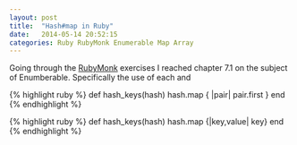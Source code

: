 ```yaml
---
layout: post
title:  "Hash#map in Ruby"
date:   2014-05-14 20:52:15
categories: Ruby RubyMonk Enumerable Map Array
---
```


Going through the [RubyMonk] exercises I reached chapter 7.1 on the subject of
Enumberable. Specifically the use of each and

{% highlight ruby %}
def hash_keys(hash)
    hash.map { |pair| pair.first }
end
{% endhighlight %}

{% highlight ruby %}
def hash_keys(hash)
    hash.map {|key,value| key}
end
{% endhighlight %}


[RubyMonk]: https://rubymonk.com/
[RMHashMap]: https://rubymonk.com/learning/books/4-ruby-primer-ascent/chapters/44-collections/lessons/98-iterate-filtrate-and-transform#solution4313
